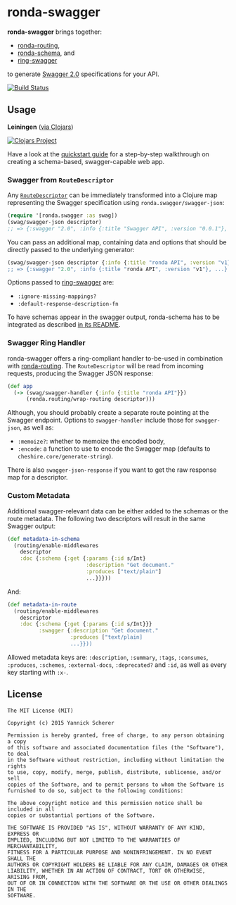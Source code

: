 # ronda-swagger

__ronda-swagger__ brings together:

- [ronda-routing][ronda-routing],
- [ronda-schema][ronda-schema], and
- [ring-swagger][ring-swagger]

to generate [Swagger 2.0][swagger2] specifications for your API.

[![Build Status][travis-badge]][travis]

[ronda-routing]: https://github.com/xsc/ronda-routing
[ronda-schema]: https://github.com/xsc/ronda-schema
[ring-swagger]: https://github.com/metosin/ring-swagger
[swagger2]: https://github.com/swagger-api/swagger-spec/blob/master/versions/2.0.md#specification
[travis-badge]: https://travis-ci.org/xsc/ronda-swagger.svg?branch=master
[travis]: https://travis-ci.org/xsc/ronda-swagger

## Usage

__Leiningen__ ([via Clojars][clojars])

[![Clojars Project](http://clojars.org/ronda/swagger/latest-version.svg)][clojars]

[clojars]: https://clojars.org/ronda/swagger

Have a look at the [quickstart guide](QUICKSTART.md) for a step-by-step
walkthrough on creating a schema-based, swagger-capable web app.

### Swagger from `RouteDescriptor`

Any [`RouteDescriptor`][route-descriptor] can be immediately transformed into a 
Clojure map representing the Swagger specification using
`ronda.swagger/swagger-json`:

```clojure
(require '[ronda.swagger :as swag])
(swag/swagger-json descriptor)
;; => {:swagger "2.0", :info {:title "Swagger API", :version "0.0.1"}, ...}
```

You can pass an additional map, containing data and options that should be
directly passed to the underlying generator:

```clojure
(swag/swagger-json descriptor {:info {:title "ronda API", :version "v1}})
;; => {:swagger "2.0", :info {:title "ronda API", :version "v1"}, ...}
```

Options passed to [ring-swagger][ring-swagger] are:

- `:ignore-missing-mappings?`
- `:default-response-description-fn`

To have schemas appear in the swagger output, ronda-schema has to be integrated
as described [in its README][ronda-schema-integration].

[route-descriptor]: https://github.com/xsc/ronda-routing#route-descriptors
[ronda-schema-integration]: https://github.com/xsc/ronda-schema#integration-with-rondarouting

### Swagger Ring Handler

ronda-swagger offers a ring-compliant handler to-be-used in combination with
[ronda-routing][ronda-routing]. The `RouteDescriptor` will be read from incoming
requests, producing the Swagger JSON response:

```clojure
(def app
  (-> (swag/swagger-handler {:info {:title "ronda API"}})
      (ronda.routing/wrap-routing descriptor)))
```

Although, you should probably create a separate route pointing at the Swagger
endpoint. Options to `swagger-handler` include those for `swagger-json`, as well
as:

- `:memoize?`: whether to memoize the encoded body,
- `:encode`: a function to use to encode the Swagger map (defaults to
  `cheshire.core/generate-string`).

There is also `swagger-json-response` if you want to get the raw response map
for a descriptor.

### Custom Metadata

Additional swagger-relevant data can be either added to the schemas or the
route metadata. The following two descriptors will result in the same Swagger
output:

```clojure
(def metadata-in-schema
  (routing/enable-middlewares
    descriptor
    :doc {:schema {:get {:params {:id s/Int}
                         :description "Get document."
                         :produces ["text/plain"]
                         ...}}}))
```

And:

```clojure
(def metadata-in-route
  (routing/enable-middlewares
    descriptor
    :doc {:schema {:get {:params {:id s/Int}}}
          :swagger {:description "Get document."
                    :produces ["text/plain]
                    ...}}))
```

Allowed metadata keys are: `:description`, `:summary`, `:tags`, `:consumes`,
`:produces`, `:schemes`, `:external-docs`, `:deprecated?` and `:id`, as well as
every key starting with `:x-`.

## License

```
The MIT License (MIT)

Copyright (c) 2015 Yannick Scherer

Permission is hereby granted, free of charge, to any person obtaining a copy
of this software and associated documentation files (the "Software"), to deal
in the Software without restriction, including without limitation the rights
to use, copy, modify, merge, publish, distribute, sublicense, and/or sell
copies of the Software, and to permit persons to whom the Software is
furnished to do so, subject to the following conditions:

The above copyright notice and this permission notice shall be included in all
copies or substantial portions of the Software.

THE SOFTWARE IS PROVIDED "AS IS", WITHOUT WARRANTY OF ANY KIND, EXPRESS OR
IMPLIED, INCLUDING BUT NOT LIMITED TO THE WARRANTIES OF MERCHANTABILITY,
FITNESS FOR A PARTICULAR PURPOSE AND NONINFRINGEMENT. IN NO EVENT SHALL THE
AUTHORS OR COPYRIGHT HOLDERS BE LIABLE FOR ANY CLAIM, DAMAGES OR OTHER
LIABILITY, WHETHER IN AN ACTION OF CONTRACT, TORT OR OTHERWISE, ARISING FROM,
OUT OF OR IN CONNECTION WITH THE SOFTWARE OR THE USE OR OTHER DEALINGS IN THE
SOFTWARE.
```
